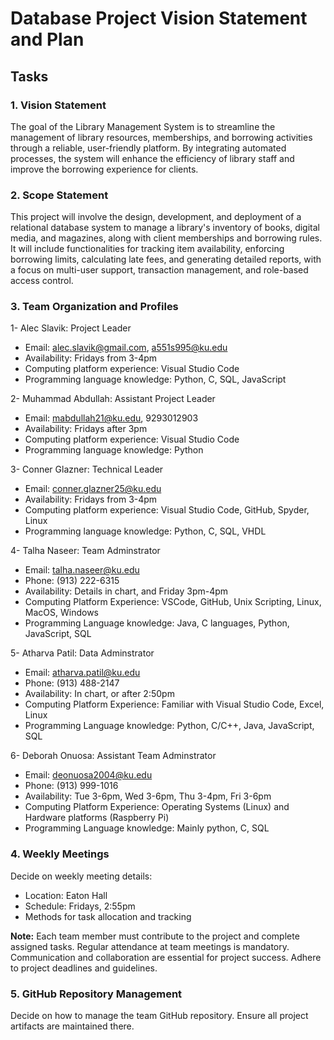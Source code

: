 # Database Project Vision Statement and Plan

## Tasks

### 1. Vision Statement
The goal of the Library Management System is to streamline the management of library resources, memberships, and borrowing activities through a reliable, user-friendly platform. By integrating automated processes, the system will enhance the efficiency of library staff and improve the borrowing experience for clients.

### 2. Scope Statement
This project will involve the design, development, and deployment of a relational database system to manage a library's inventory of books, digital media, and magazines, along with client memberships and borrowing rules. It will include functionalities for tracking item availability, enforcing borrowing limits, calculating late fees, and generating detailed reports, with a focus on multi-user support, transaction management, and role-based access control.

### 3. Team Organization and Profiles

1- Alec Slavik: Project Leader
- Email: alec.slavik@gmail.com, a551s995@ku.edu
- Availability: Fridays from 3-4pm
- Computing platform experience: Visual Studio Code
- Programming language knowledge: Python, C, SQL, JavaScript

2- Muhammad Abdullah: Assistant Project Leader
- Email: mabdullah21@ku.edu, 9293012903
- Availability: Fridays after 3pm
- Computing platform experience: Visual Studio Code
- Programming language knowledge: Python

3- Conner Glazner: Technical Leader
- Email: conner.glazner25@ku.edu
- Availability: Fridays from 3-4pm
- Computing platform experience: Visual Studio Code, GitHub, Spyder, Linux
- Programming language knowledge: Python, C, SQL, VHDL

4- Talha Naseer: Team Adminstrator
- Email: talha.naseer@ku.edu
- Phone: (913) 222-6315
- Availability: Details in chart, and Friday 3pm-4pm
- Computing Platform Experience: VSCode, GitHub, Unix Scripting, Linux, MacOS, Windows
- Programming Language knowledge: Java, C languages, Python, JavaScript, SQL

5- Atharva Patil: Data Adminstrator
- Email: atharva.patil@ku.edu
- Phone: (913) 488-2147
- Availability: In chart, or after 2:50pm 
- Computing Platform Experience: Familiar with Visual Studio Code, Excel, Linux
- Programming Language knowledge: Python, C/C++, Java, JavaScript, SQL

6- Deborah Onuosa: Assistant Team Adminstrator
- Email: deonuosa2004@ku.edu
- Phone: (913) 999-1016
- Availability: Tue 3-6pm, Wed 3-6pm, Thu 3-4pm, Fri 3-6pm
- Computing Platform Experience: Operating Systems (Linux) and Hardware platforms (Raspberry Pi)
- Programming Language knowledge: Mainly python, C, SQL

### 4. Weekly Meetings
Decide on weekly meeting details:
- Location: Eaton Hall
- Schedule: Fridays, 2:55pm
- Methods for task allocation and tracking

**Note:** Each team member must contribute to the project and complete assigned tasks. Regular attendance at team meetings is mandatory. Communication and collaboration are essential for project success. Adhere to project deadlines and guidelines.

### 5. GitHub Repository Management
Decide on how to manage the team GitHub repository. Ensure all project artifacts are maintained there.
